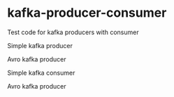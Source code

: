# kafka-producer-consumer #
Test code for kafka producers with consumer

Simple kafka producer

Avro kafka producer

Simple kafka consumer

Avro kafka producer

